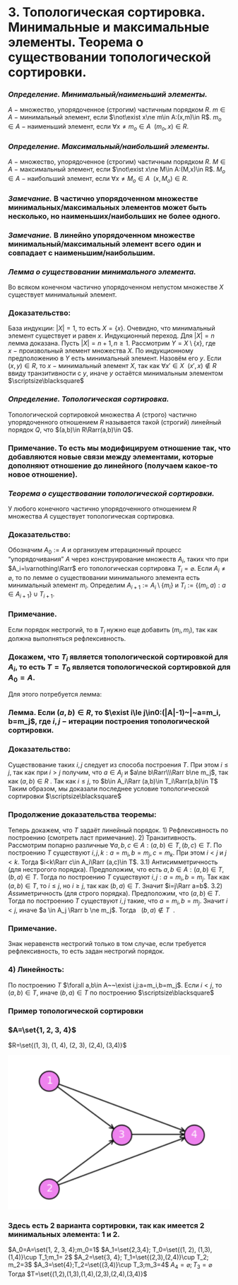 # 3. Топологическая сортировка. Минимальные и максимальные элементы. Теорема о существовании топологической сортировки.

### *Определение. Минимальный/наименьший элементы.*
$A~-~$множество, упорядоченное (строгим) частичным порядком $R$.
$m\in A~-~$минимальный элемент, если $\not\exist x\ne m\in A:(x,m)\in R$.
$m_o\in A~-~$наименьший элемент, если $\forall x\ne m_o\in A~~(m_o, x)\in R$.

### *Определение. Максимальный/наибольший элементы.*
$A~-~$множество, упорядоченное (строгим) частичным порядком $R$.
$M\in A~-~$максимальный элемент, если $\not\exist x\ne M\in A:(M,x)\in R$.
$M_o\in A~-~$наибольший элемент, если $\forall x\ne M_o\in A~~(x, M_o)\in R$.

### *Замечание.* В частично упорядоченном множестве минимальных/максимальных элементов может быть несколько, но наименьших/наибольших не более одного.

### *Замечание.* В линейно упорядоченном множестве минимальный/максимальный элемент всего один и совпадает с наименьшим/наибольшим.

### *Лемма о существовании минимального элемента.*
Во всяком конечном частично упорядоченном непустом множестве $X$ существует минимальный элемент.

### Доказательство:
База индукции: $|X|=1$, то есть $X=\{x\}$.
Очевидно, что минимальный элемент существует и равен $x$.
Индукционный переход. Для $|X|=n$ лемма доказана.
Пусть $|X|=n+1,n\ge1$. Рассмотрим $Y=X\setminus\{x\}$, где $x~-~$произвольный элемент множества $X$.
По индукционному предположению в $Y$ есть минимальный элемент. Назовём его $y$. Если $(x, y)\in R$, то $x~-~$минимальный элемент $X$, так как $\forall x'\in X~~(x',x)\not\in R$ ввиду транзитивности с $y$, иначе $y$ остаётся минимальным элементом  $\scriptsize\blacksquare$

### *Определение. Топологическая сортировка.*
Топологической сортировкой множества $A$ (строго) частично упорядоченного отношением $R$ называется такой (строгий) линейный порядок $Q$, что $(a,b)\in R\Rarr(a,b)\in Q$.

### Примечание. То есть мы модифицируем отношение так, что добавляются новые связи между элементами, которые дополняют отношение до линейного (получаем какое-то новое отношение).

### *Теорема о существовании топологической сортировки.*
У любого конечного частично упорядоченного отношением $R$ множества $A$ существует топологическая сортировка.

### Доказательство:
Обозначим $A_0:=A$ и организуем итерационный процесс “упорядочивания” $A$ через конструирование множеств $A_i$, таких что при $A_i=\varnothing\Rarr$ его топологическая сортировка  $T_i=\varnothing$.
Если $A_i\ne\varnothing$, то по лемме о существовании минимального элемента есть минимальный элемент $m_i$.
Определим $A_{i+1}:=A_i\setminus\{m_i\}$ и $T_i:=\{(m_i,a):a\in A_{i+1}\}\cup T_{i+1}$.

### Примечание.
Если порядок нестрогий, то в $T_{i}$ нужно еще добавить $(m_i,m_i)$, так как должна выполняться рефлексивность.

### Докажем, что $T_i$ является топологической сортировкой для $A_i$, то есть $T=T_0$ является топологической сортировкой для $A_0=A$.
Для этого потребуется лемма:

### Лемма. Если $(a,b)\in R$, то $\exist i\le j\in0:(|A|-1)~|~a=m_i, b=m_j$, где $i,j~-$ итерации построения топологической сортировки.

### Доказательство:
Существование таких $i, j$ следует из способа построения $T$.
При этом $i\le j$, так как при $i >j$ получим, что $a\in A_j$ и $a\ne b\Rarr\\\Rarr
b\ne m_j$, так как $(a,b)\in R$ .
Так как $i\le j$, то $b\in A_i\Rarr (a,b)\in T_i\Rarr(a,b)\in T$
Таким образом, мы доказали последнее условие топологической сортировки  $\scriptsize\blacksquare$

### Продолжение доказательства теоремы:
Теперь докажем, что $T$ задаёт линейный порядок.
$1)$ Рефлексивность по построению (смотреть ласт примечание).
$2)$ Транзитивность.
Рассмотрим попарно различные $\forall a,b,c\in A: (a,b)\in T, (b,c)\in T$.
По построению $T$ существуют $i,j,k:a=m_i, b=m_j, c=m_k$.
При этом $i<j$ и $j< k$. Тогда $i<k\Rarr c\in A_i\Rarr (a,c)\in T$.
$3.1)$ Антисимметричность (для нестрогого порядка).
Предположим, что есть $a,b\in A:(a,b)\in T, (b,a)\in T$.
Тогда по построению $T$ существуют $i,j:a=m_i, b=m_j$.
Так как $(a,b)\in T$, то $i \le j$, но $i\ge j$, так как $(b,a)\in T$.
Значит $i=j\Rarr a=b$.
$3.2)$ $Ass$иметричность (для строго порядка).
Предположим, что $(a,b)$ $\in$ $T$. Тогда по построению $T$ существуют $i,j$  такие, что $a = m_i, b = m_j$. Значит $i<j$, иначе $a \in A_j \Rarr b \ne m_j$.
Тогда $~~(b,a) \notin T~~$.

### Примечание.
Знак неравенств нестрогий только в том случае, если требуется рефлексивность, то есть задан нестрогий порядок.

### $4)$ Линейность:
По построению $T$ $\forall a,b\in A~~\exist i,j:a=m_i,b=m_j$.
Если $i < j$, то $(a,b)\in T$, иначе $(b,a)\in T$ по построению  $\scriptsize\blacksquare$

### Пример топологической сортировки

### $A=\set{1, 2, 3, 4}$
$R=\set{(1, 3), (1, 4), (2, 3), (2,4), (3,4)}$

![Untitled](sem1/notes/discreate_exam/3/Untitled.png)

### Здесь есть 2 варианта сортировки, так как имеется 2 минимальных элемента: $1$ и $2$.
$A_0=A=\set{1, 2, 3, 4};m_0=1$
$A_1=\set{2,3,4}; T_0=\set{(1, 2), (1,3), (1,4)}\cup T_1;m_1= 2$
$A_2=\set{3, 4}; T_1=\set{(2,3),(2,4)}\cup T_2; m_2=3$
$A_3=\set{4};T_2=\set{(3,4)}\cup T_3;m_3=4$
$A_4=\varnothing;T_3=\varnothing$
Тогда $T=\set{(1,2),(1,3),(1,4),(2,3),(2,4),(3,4)}$